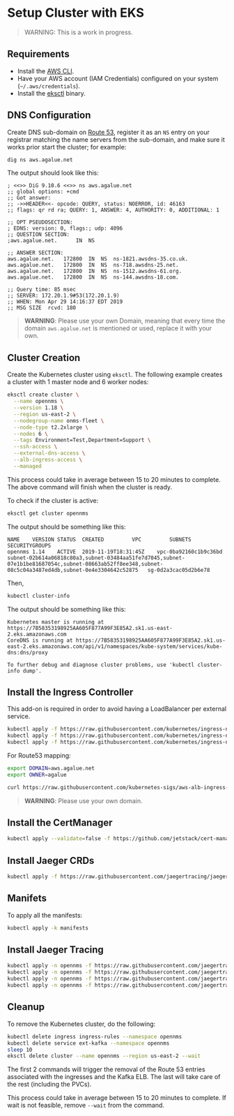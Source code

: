 # Setup Cluster with EKS

> WARNING: This is a work in progress.

## Requirements

* Install the [AWS CLI](https://aws.amazon.com/cli/).
* Have your AWS account (IAM Credentials) configured on your system (`~/.aws/credentials`).
* Install the [eksctl](https://eksctl.io/) binary.

## DNS Configuration

Create DNS sub-domain on [Route 53](https://console.aws.amazon.com/route53/home), register it as an `NS` entry on your registrar matching the name servers from the sub-domain, and make sure it works prior start the cluster; for example:

```bash
dig ns aws.agalue.net
```

The output should look like this:

```text
; <<>> DiG 9.10.6 <<>> ns aws.agalue.net
;; global options: +cmd
;; Got answer:
;; ->>HEADER<<- opcode: QUERY, status: NOERROR, id: 46163
;; flags: qr rd ra; QUERY: 1, ANSWER: 4, AUTHORITY: 0, ADDITIONAL: 1

;; OPT PSEUDOSECTION:
; EDNS: version: 0, flags:; udp: 4096
;; QUESTION SECTION:
;aws.agalue.net.      IN  NS

;; ANSWER SECTION:
aws.agalue.net.   172800  IN  NS  ns-1821.awsdns-35.co.uk.
aws.agalue.net.   172800  IN  NS  ns-718.awsdns-25.net.
aws.agalue.net.   172800  IN  NS  ns-1512.awsdns-61.org.
aws.agalue.net.   172800  IN  NS  ns-144.awsdns-18.com.

;; Query time: 85 msec
;; SERVER: 172.20.1.9#53(172.20.1.9)
;; WHEN: Mon Apr 29 14:16:37 EDT 2019
;; MSG SIZE  rcvd: 180
```

> **WARNING**: Please use your own Domain, meaning that every time the domain `aws.agalue.net` is mentioned or used, replace it with your own.

## Cluster Creation

Create the Kubernetes cluster using `eksctl`. The following example creates a cluster with 1 master node and 6 worker nodes:

```bash
eksctl create cluster \
  --name opennms \
  --version 1.18 \
  --region us-east-2 \
  --nodegroup-name onms-fleet \
  --node-type t2.2xlarge \
  --nodes 6 \
  --tags Environment=Test,Department=Support \
  --ssh-access \
  --external-dns-access \
  --alb-ingress-access \
  --managed
```

This process could take in average between 15 to 20 minutes to complete. The above command will finish when the cluster is ready.

To check if the cluster is active:

```bash
eksctl get cluster opennms
```

The output should be something like this:

```text
NAME	VERSION	STATUS	CREATED			VPC			SUBNETS										SECURITYGROUPS
opennms	1.14	ACTIVE	2019-11-19T18:31:45Z	vpc-0ba92160c1b9c36bd	subnet-02b614a06818c80a3,subnet-03484aa51fe7d7045,subnet-07e1b1be81687054c,subnet-08663ab52ff8ee348,subnet-08c5c04a3487ed4db,subnet-0e4e3304642c52875	sg-0d2a3cac05d2b6e78
```

Then,

```bash
kubectl cluster-info
```

The output should be something like this:

```text
Kubernetes master is running at https://7B58353198925AA605F877A99F3E85A2.sk1.us-east-2.eks.amazonaws.com
CoreDNS is running at https://7B58353198925AA605F877A99F3E85A2.sk1.us-east-2.eks.amazonaws.com/api/v1/namespaces/kube-system/services/kube-dns:dns/proxy

To further debug and diagnose cluster problems, use 'kubectl cluster-info dump'.
```

## Install the Ingress Controller

This add-on is required in order to avoid having a LoadBalancer per external service.

```bash
kubectl apply -f https://raw.githubusercontent.com/kubernetes/ingress-nginx/master/deploy/static/mandatory.yaml
kubectl apply -f https://raw.githubusercontent.com/kubernetes/ingress-nginx/master/deploy/static/provider/aws/service-l4.yaml
kubectl apply -f https://raw.githubusercontent.com/kubernetes/ingress-nginx/master/deploy/static/provider/aws/patch-configmap-l4.yaml
```

For Route53 mapping:

 ```bash
export DOMAIN=aws.agalue.net
export OWNER=agalue

curl https://raw.githubusercontent.com/kubernetes-sigs/aws-alb-ingress-controller/v1.1.3/docs/examples/external-dns.yaml 2>/dev/null | sed "s/--domain-filter=.*/--domain-filter=$DOMAIN/" | sed "s/--txt-owner-id=.*/--txt-owner-id=$OWNER/" | kubectl apply -f -
```

> **WARNING**: Please use your own domain.

## Install the CertManager

```bash
kubectl apply --validate=false -f https://github.com/jetstack/cert-manager/releases/download/v1.0.4/cert-manager.yaml
```

## Install Jaeger CRDs

```bash
kubectl apply -f https://raw.githubusercontent.com/jaegertracing/jaeger-operator/master/deploy/crds/jaegertracing.io_jaegers_crd.yaml
```

## Manifets

To apply all the manifests:

```bash
kubectl apply -k manifests
```

## Install Jaeger Tracing

```bash
kubectl apply -n opennms -f https://raw.githubusercontent.com/jaegertracing/jaeger-operator/master/deploy/service_account.yaml
kubectl apply -n opennms -f https://raw.githubusercontent.com/jaegertracing/jaeger-operator/master/deploy/role.yaml
kubectl apply -n opennms -f https://raw.githubusercontent.com/jaegertracing/jaeger-operator/master/deploy/role_binding.yaml
kubectl apply -n opennms -f https://raw.githubusercontent.com/jaegertracing/jaeger-operator/master/deploy/operator.yaml
```

## Cleanup

To remove the Kubernetes cluster, do the following:

```bash
kubectl delete ingress ingress-rules --namespace opennms
kubectl delete service ext-kafka --namespace opennms
sleep 10
eksctl delete cluster --name opennms --region us-east-2 --wait
```

The first 2 commands will trigger the removal of the Route 53 entries associated with the ingresses and the Kafka ELB. The last will take care of the rest (including the PVCs).

This process could take in average between 15 to 20 minutes to complete. If wait is not feasible, remove `--wait` from the command.
